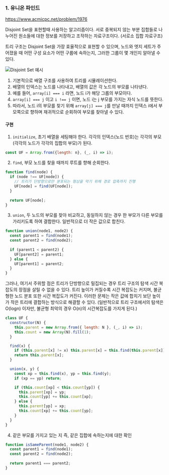 ### 1. 유니온 파인드

https://www.acmicpc.net/problem/1976

Disjoint Set을 표현할때 사용하는 알고리즘이다. 서로 중복되지 않는 부분 집합들로 나누어진 원소들에 대한
정보를 저장하고 조작하는 자료구조이다. (서로소 집합 자료구조)

트리 구조는 Disjoint Set을 가장 효율적으로 표현할 수 있으며, 노드와 엣지 세트가 주어졌을 때 어떤 구성 요소가
어떤 구룹에 속하는지, 그러한 그룹이 몇 개인지 알아낼 수 있다.

![Disjoint Set 예시](https://user-images.githubusercontent.com/61806500/137947892-3183cbb4-e76f-4949-8efc-1a9a6e6e5430.png)

1. 기본적으로 배열 구조를 사용하여 트리를 시뮬레이션한다.
2. 배열의 인덱스는 노드를 나타내고, 배열의 값은 각 노드의 부모를 나타낸다.
3. 예를 들어, `array[i] === i` 라면, 노드 i가 해당 그룹의 부모이다.
4. `array[i] === j` 이고 `i !== j` 이면, 노드 i는 j 부모를 가지는 자식 노드를 뜻한다.
5. 따라서, 노드 i의 부모를 찾기 위해 `array[j] === j`를 만날 때까지 인덱스 i에서 부모쪽으로 향하며
재귀적으로 순회하여 부모를 찾아낼 수 있다.

#### 구현

1. `initialize`, 초기 배열을 세팅해야 한다. 각각의 인덱스(노드 번호)는 각각의 부모(각각의 노드가 각각의 집합의 부모)가 된다.

```js
const UF = Array.from({length: n}, (_, i) => i);
```

2. `find`, 부모 노드를 찾을 때까지 루트를 향해 순회한다.

```js
function find(node) {
  if (node !== UF[node]) {
    // 트리가 단방향으로만 분포되는 형상을 막기 위해 경로 압축까지 진행
    UF[node] = find(UF[node]);
  }
  
  return UF[node]; 
}
```

3. `union`, 두 노드의 부모를 찾아 비교하고, 동일하지 않는 경우 한 부모가 다른 부모를 가리키도록 하여 결합한다.
일반적으로 더 작은 값으로 합친다.

```js
function union(node1, node2) {
  const parent1 = find(node1);
  const parent2 = find(node2);
  
  if (parent1 < parent2) {
    UF[parent2] = parent1;
  } else {
    UF[parent1] = parent2;
  }
}
```

그러나, 여기서 주위할 점은 트리가 단방향으로 밀집되는 경우 트리 구조의 탐색 시간 복잡도의 장점을 살릴 수 없을 수 있다.
트리 높이가 커질수록 시간 복잡도는 커지며, 불균형한 노드 분포 또한 시간 복잡도가 커진다. 이러한 문제는 작은 값에 합치기
보단 높이가 작은 트리에 결합하는 방식으로 해결할 수 있다.
(일반적으로 트리 구조에서의 탐색은 O(logn) 이자만, 불균형 최악의 경우 O(n)의 시간복잡도를 가지게 된다.)

```js
class UF {
  constructor(N) {
    this.parent = new Array.from({ length: N }, (_, i) => i);
    this.count = new Array(N).fill(1);
  }

  find(x) {
    if (this.parent[x] != x) this.parent[x] = this.find(this.parent[x]);
    return this.parent[x];
  }

  union(x, y) {
    const xp = this.find(x), yp = this.find(y);
    if (xp == yp) return;

    if (this.count[xp] < this.count[yp]) {
      this.parent[xp] = yp;
      this.count[yp] += this.count[xp];
    } else {
      this.parent[yp] = xp;
      this.count[xp] += this.count[yp];
    }
  }
}
```

4. 같은 부모를 가지고 있는 지 즉, 같은 집합에 속하는지에 대한 확인

```js
function isSameParent(node1, node2) {
  const parent1 = find(node1);
  const parent2 = find(node2);
  
  return parent1 === parent2;
}
```











